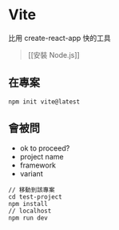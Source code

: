 # Vite
比用 create-react-app 快的工具
>[[安裝 Node.js]]

## 在專案
```
npm init vite@latest
```
## 會被問
- ok to proceed?
- project name
- framework
- variant


```
// 移動到該專案
cd test-project
npm install
// localhost
npm run dev
```
